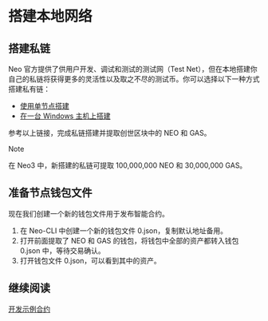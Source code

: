 # 搭建本地网络

## 搭建私链

Neo 官方提供了供用户开发、调试和测试的测试网（Test Net），但在本地搭建你自己的私链将获得更多的灵活性以及取之不尽的测试币。你可以选择以下一种方式搭建私有链：

- [使用单节点搭建](../../network/private-chain/solo.md)
- [在一台 Windows 主机上搭建](../../network/private-chain/private-chain2.md)

参考以上链接，完成私链搭建并提取创世区块中的 NEO 和 GAS。

> [!Note]
>
> 在 Neo3 中，新搭建的私链可提取 100,000,000 NEO 和 30,000,000 GAS。

## 准备节点钱包文件

现在我们创建一个新的钱包文件用于发布智能合约。

1. 在 Neo-CLI 中创建一个新的钱包文件 0.json，复制默认地址备用。
2. 打开前面提取了 NEO 和 GAS 的钱包，将钱包中全部的资产都转入钱包 0.json 中，等待交易确认。
3. 打开钱包文件 0.json，可以看到其中的资产。

## 继续阅读

[开发示例合约](develop.md)

